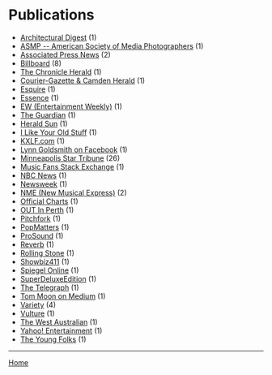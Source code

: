 # Publications

  * [Architectural Digest](./architectural-digest/) (1)
  * [ASMP -- American Society of Media Photographers](./asmp-american-society-of-media-photographers/) (1)
  * [Associated Press News](./associated-press-news/) (2)
  * [Billboard](./billboard/) (8)
  * [The Chronicle Herald](./the-chronicle-herald/) (1)
  * [Courier-Gazette & Camden Herald](./courier-gazette-camden-herald/) (1)
  * [Esquire](./esquire/) (1)
  * [Essence](./essence/) (1)
  * [EW (Entertainment Weekly)](./ew-entertainment-weekly/) (1)
  * [The Guardian](./the-guardian/) (1)
  * [Herald Sun](./herald-sun/) (1)
  * [I Like Your Old Stuff](./i-like-your-old-stuff/) (1)
  * [KXLF.com](./kxlf-com/) (1)
  * [Lynn Goldsmith on Facebook](./lynn-goldsmith-on-facebook/) (1)
  * [Minneapolis Star Tribune](./minneapolis-star-tribune/) (26)
  * [Music Fans Stack Exchange](./music-fans-stack-exchange/) (1)
  * [NBC News](./nbc-news/) (1)
  * [Newsweek](./newsweek/) (1)
  * [NME (New Musical Express)](./nme-new-musical-express/) (2)
  * [Official Charts](./official-charts/) (1)
  * [OUT In Perth](./out-in-perth/) (1)
  * [Pitchfork](./pitchfork/) (1)
  * [PopMatters](./popmatters/) (1)
  * [ProSound](./prosound/) (1)
  * [Reverb](./reverb/) (1)
  * [Rolling Stone](./rolling-stone/) (1)
  * [Showbiz411](./showbiz411/) (1)
  * [Spiegel Online](./spiegel-online/) (1)
  * [SuperDeluxeEdition](./superdeluxeedition/) (1)
  * [The Telegraph](./the-telegraph/) (1)
  * [Tom Moon on Medium](./tom-moon-on-medium/) (1)
  * [Variety](./variety/) (4)
  * [Vulture](./vulture/) (1)
  * [The West Australian](./the-west-australian/) (1)
  * [Yahoo! Entertainment](./yahoo-entertainment/) (1)
  * [The Young Folks](./the-young-folks/) (1)

----

[Home](../)
